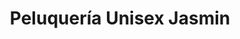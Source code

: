 ---
title: "Peluquería Unisex Jasmin"
url: /castellon-de-la-plana/peluqueria-unisex-jasmin/
shop: peluquería
---